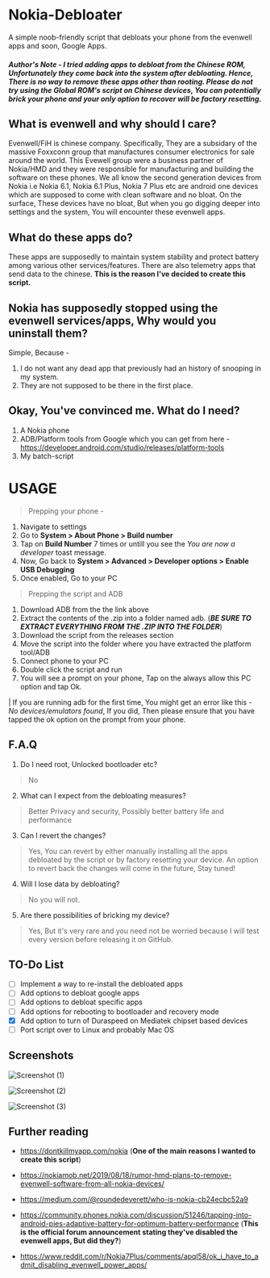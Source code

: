 
# Nokia-Debloater
A simple noob-friendly script that debloats your phone from the evenwell apps and soon, Google Apps.

##### Author's Note - I tried adding apps to debloat from the Chinese ROM, Unfortunately they come back into the system after debloating. Hence, There is no way to remove these apps other than rooting. Please do not try using the Global ROM's script on Chinese devices, You can potentially brick your phone and your only option to recover will be factory resetting.

## What is evenwell and why should I care?
Evenwell/FiH is chinese company. Specifically, They are a subsidary of the massive Foxxconn group that manufactures consumer electronics for sale around the world. 
This Evewell group were a business partner of Nokia/HMD and they were responsible for manufacturing and building the software on these phones. We all know the second generation devices from Nokia i.e Nokia 6.1, Nokia 6.1 Plus, Nokia 7 Plus etc are android one devices which are supposed to come with clean software and no bloat. On the surface, These devices have no bloat, But when you go digging deeper into settings and the system, You will encounter these evenwell apps. 


## What do these apps do?
These apps are supposedly to maintain system stability and protect battery among various other services/features. There are also telemetry apps that send data to the chinese. 
**This is the reason I've decided to create this script.**


## Nokia has supposedly stopped using the evenwell services/apps, Why would you uninstall them?
Simple, Because -
1. I do not want any dead app that previously had an history of snooping in my system.
2. They are not supposed to be there in the first place.


## Okay, You've convinced me. What do I need?
1. A Nokia phone
2. ADB/Platform tools from Google which you can get from here - https://developer.android.com/studio/releases/platform-tools
3. My batch-script


# USAGE
> Prepping your phone - 
1. Navigate to settings
2. Go to **System > About Phone > Build number**
3. Tap on **Build Number** 7 times or untill you see the *You are now a developer* toast message.
4. Now, Go back to **System > Advanced > Developer options > Enable USB Debugging**
5. Once enabled, Go to your PC

> Prepping the script and ADB
1. Download ADB from the the link above
2. Extract the contents of the .zip into a folder named adb. (***BE SURE TO EXTRACT EVERYTHING FROM THE .ZIP INTO THE FOLDER***)
3. Download the script from the releases section
4. Move the script into the folder where you have extracted the platform tool/ADB
5. Connect phone to your PC
6. Double click the script and run
7. You will see a prompt on your phone, Tap on the always allow this PC option and tap Ok.

| If you are running adb for the first time, You might get an error like this - *No devices/emulators found*, If you did, Then please ensure that you have tapped the ok option on the prompt from your phone. 

## F.A.Q

1. Do I need root, Unlocked bootloader etc?
> No

2. What can I expect from the debloating measures?
> Better Privacy and security, Possibly better battery life and performance

3. Can I revert the changes?
> Yes, You can revert by either manually installing all the apps debloated by the script or by factory resetting your device. An option to revert back the changes will come in the future, Stay tuned!

4. Will I lose data by debloating?
> No you will not. 

5. Are there possibilities of bricking my device?
> Yes, But it's very rare and you need not be worried because I will test every version before releasing it on GitHub.

## TO-Do List 

- [ ] Implement a way to re-install the debloated apps
- [ ] Add options to debloat google apps
- [ ] Add options to debloat specific apps
- [ ] Add options for rebooting to bootloader and recovery mode
- [x] Add option to turn of Duraspeed on Mediatek chipset based devices
- [ ] Port script over to Linux and probably Mac OS

## Screenshots

![Screenshot (1)](https://user-images.githubusercontent.com/43717642/68009819-f8c6e380-fca8-11e9-8cb3-9071807dc99e.png)

![Screenshot (2)](https://user-images.githubusercontent.com/43717642/68009823-fb293d80-fca8-11e9-828f-5c0fae57f3c4.png)

![Screenshot (3)](https://user-images.githubusercontent.com/43717642/68009826-fc5a6a80-fca8-11e9-9756-4586e4f8577e.png)


## Further reading 

- https://dontkillmyapp.com/nokia
(**One of the main reasons I wanted to create this script**)

- https://nokiamob.net/2019/08/18/rumor-hmd-plans-to-remove-evenwell-software-from-all-nokia-devices/

- https://medium.com/@roundedeverett/who-is-nokia-cb24ecbc52a9
- https://community.phones.nokia.com/discussion/51246/tapping-into-android-pies-adaptive-battery-for-optimum-battery-performance
(**This is the official forum announcement stating they've disabled the evenwell apps, But did they?**)

- https://www.reddit.com/r/Nokia7Plus/comments/apql58/ok_i_have_to_admit_disabling_evenwell_power_apps/


